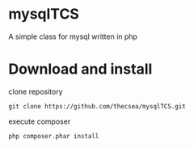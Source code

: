 # mysqlTCS
A simple class for mysql written in php

# Download and install
clone repository

`git clone https://github.com/thecsea/mysqlTCS.git`

execute composer

`php composer.phar install`
